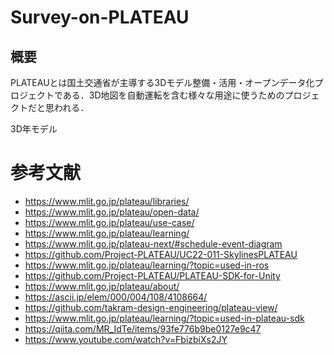 # Survey-on-PLATEAU
## 概要
PLATEAUとは国土交通省が主導する3Dモデル整備・活用・オープンデータ化プロジェクトである．3D地図を自動運転を含む様々な用途に使うためのプロジェクトだと思われる．

3D年モデル

# 参考文献
* https://www.mlit.go.jp/plateau/libraries/
* https://www.mlit.go.jp/plateau/open-data/
* https://www.mlit.go.jp/plateau/use-case/
* https://www.mlit.go.jp/plateau/learning/
* https://www.mlit.go.jp/plateau-next/#schedule-event-diagram
* https://github.com/Project-PLATEAU/UC22-011-SkylinesPLATEAU
* https://www.mlit.go.jp/plateau/learning/?topic=used-in-ros
* https://github.com/Project-PLATEAU/PLATEAU-SDK-for-Unity
* https://www.mlit.go.jp/plateau/about/
* https://ascii.jp/elem/000/004/108/4108664/
* https://github.com/takram-design-engineering/plateau-view/
* https://www.mlit.go.jp/plateau/learning/?topic=used-in-plateau-sdk
* https://qiita.com/MR_IdTe/items/93fe776b9be0127e9c47
* https://www.youtube.com/watch?v=FbizbiXs2JY